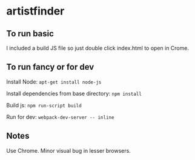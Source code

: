 # artistfinder

## To run basic

I included a build JS file so just double click index.html to open in Crome.

## To run fancy or for dev

Install Node: ```apt-get install node-js```

Install dependencies from base directory: ```npm install```

Build js: ```npm run-script build```

Run for dev: ```webpack-dev-server -- inline```

## Notes

Use Chrome. Minor visual bug in lesser browsers. 
